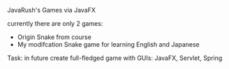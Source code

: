 JavaRush's Games via JavaFX

currently there are only 2 games:
- Origin Snake from course
- My modifcation Snake game for learning English and Japanese


Task: in future create full-fledged game with GUIs: JavaFX, Servlet, Spring
